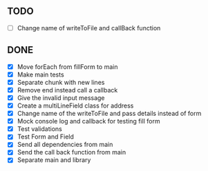 ## TODO
  - [ ] Change name of writeToFile and callBack function

## DONE
  - [x] Move forEach from fillForm to main
  - [x] Make main tests
  - [x] Separate chunk with new lines
  - [x] Remove end instead call a callback
  - [x] Give the invalid input message 
  - [x] Create a multiLineField class for address
  - [x] Change name of the writeToFile and pass details instead of form
  - [x] Mock console log and callback for testing fill form
  - [x] Test validations 
  - [x] Test Form and Field
  - [x] Send all dependencies from main
  - [x] Send the call back function from main
  - [x] Separate main and library